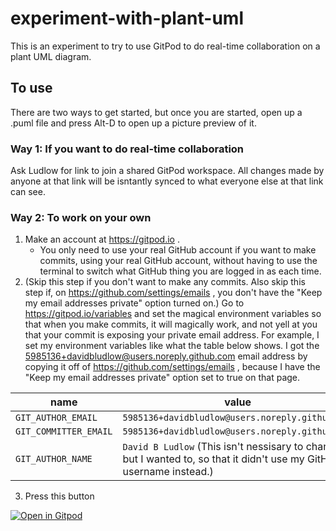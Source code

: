 # experiment-with-plant-uml

This is an experiment to try to use GitPod to do real-time collaboration on a plant UML diagram.

## To use

There are two ways to get started, but once you are started, open up a .puml file and press Alt-D to open up a picture preview of it.

### Way 1: If you want to do real-time collaboration

Ask Ludlow for link to join a shared GitPod workspace. All changes made by anyone at that link will be isntantly synced to what everyone else at that link can see.

### Way 2: To work on your own

1. Make an account at https://gitpod.io .
   - You only need to use your real GitHub account if you want to make commits, using your real GitHub account, without having to use the terminal to switch what GitHub thing you are logged in as each time.
2. (Skip this step if you don't want to make any commits. Also skip this step if, on https://github.com/settings/emails , you don't have the "Keep my email addresses private" option turned on.) Go to https://gitpod.io/variables and set the magical environment variables so that when you make commits, it will magically work, and not yell at you that your commit is exposing your private email address. For example, I set my environment variables like what the table below shows. I got the 5985136+davidbludlow@users.noreply.github.com email address by copying it off of https://github.com/settings/emails , because I have the "Keep my email addresses private" option set to true on that page.

| name                  | value                                                                                                                 | scope |
| --------------------- | --------------------------------------------------------------------------------------------------------------------- | ----- |
| `GIT_AUTHOR_EMAIL`    | `5985136+davidbludlow@users.noreply.github.com`                                                                       | `*/*` |
| `GIT_COMMITTER_EMAIL` | `5985136+davidbludlow@users.noreply.github.com`                                                                       | `*/*` |
| `GIT_AUTHOR_NAME`     | `David B Ludlow` (This isn't nessisary to change, but I wanted to, so that it didn't use my GitHub username instead.) | `*/*` |

3. Press this button

[![Open in Gitpod](https://gitpod.io/button/open-in-gitpod.svg)](https://gitpod.io/#https://github.com/davidbludlow/experiment-with-plant-uml)
